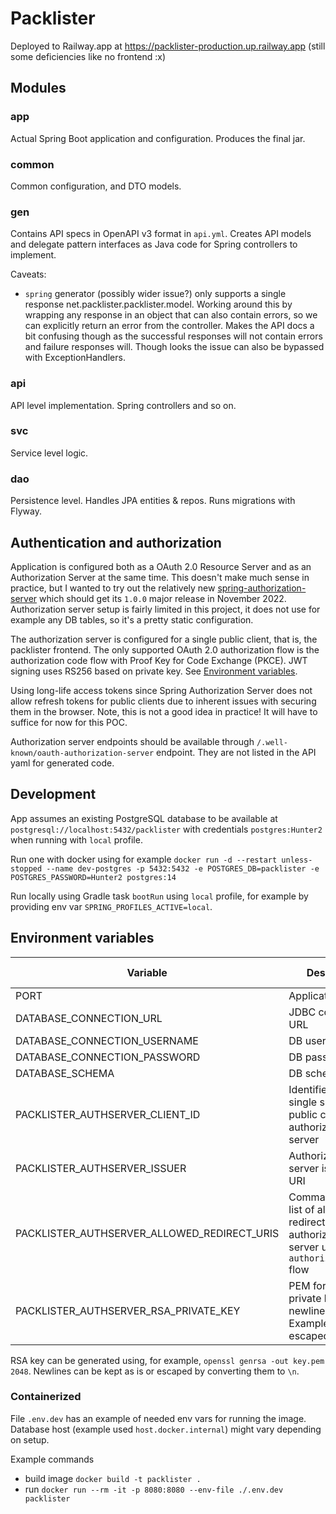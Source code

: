 # Packlister

Deployed to Railway.app at https://packlister-production.up.railway.app (still some deficiencies like no frontend :x)

## Modules

### app

Actual Spring Boot application and configuration. Produces the final jar.

### common

Common configuration, and DTO models.

### gen

Contains API specs in OpenAPI v3 format in `api.yml`. Creates API models and delegate pattern interfaces as Java code
for Spring controllers to implement.

Caveats:

* `spring` generator (possibly wider issue?) only supports a single response net.packlister.packlister.model. Working
  around this by wrapping any response in an object that can also contain errors, so we can explicitly return an error
  from the controller. Makes the API docs a bit confusing though as the successful responses will not contain errors and
  failure responses will. Though looks the issue can also be bypassed with ExceptionHandlers.

### api

API level implementation. Spring controllers and so on.

### svc

Service level logic.

### dao

Persistence level. Handles JPA entities & repos. Runs migrations with Flyway.

## Authentication and authorization

Application is configured both as a OAuth 2.0 Resource Server and as an Authorization Server at the same time. This
doesn't make much sense in practice, but I wanted to try out the relatively
new [spring-authorization-server](https://github.com/spring-projects/spring-authorization-server) which should get its
`1.0.0` major release in November 2022. Authorization server setup is fairly limited in this project, it does not use
for example any DB tables, so it's a pretty static configuration.

The authorization server is configured for a single public client, that is, the packlister frontend. The only supported
OAuth 2.0 authorization flow is the authorization code flow with Proof Key for Code Exchange (PKCE). JWT signing uses
RS256 based on private key. See [Environment variables](#environment-variables).

Using long-life access tokens since Spring Authorization Server does not allow refresh tokens for public clients due to
inherent issues with securing them in the browser. Note, this is not a good idea in practice! It will have to suffice
for now for this POC.

Authorization server endpoints should be available through `/.well-known/oauth-authorization-server` endpoint. They are
not listed in the API yaml for generated code.

## Development

App assumes an existing PostgreSQL database to be available at `postgresql://localhost:5432/packlister` with
credentials `postgres:Hunter2` when running with `local` profile.

Run one with docker using for
example `docker run -d --restart unless-stopped --name dev-postgres -p 5432:5432 -e POSTGRES_DB=packlister -e POSTGRES_PASSWORD=Hunter2 postgres:14`

Run locally using Gradle task `bootRun` using `local` profile, for example by providing env
var `SPRING_PROFILES_ACTIVE=local`.

## Environment variables

| Variable                                    | Description                                                                                              | Default value | Required | Example                                                               |
|---------------------------------------------|----------------------------------------------------------------------------------------------------------|---------------|----------|-----------------------------------------------------------------------|
| PORT                                        | Application port                                                                                         | `8080`        |          |                                                                       |
| DATABASE_CONNECTION_URL                     | JDBC connection URL                                                                                      |               | ✓        | `jdbc:postgresql://host.docker.internal:5432/packlister`              |
| DATABASE_CONNECTION_USERNAME                | DB username                                                                                              |               | ✓        | `postgres`                                                            |
| DATABASE_CONNECTION_PASSWORD                | DB password                                                                                              |               | ✓        | `Hunter2`                                                             |
| DATABASE_SCHEMA                             | DB schema                                                                                                | `packlister`  |          |                                                                       |
| PACKLISTER_AUTHSERVER_CLIENT_ID             | Identifier for the single supported public client of the authorization server                            |               | ✓        | `packlister-client    `                                               |
| PACKLISTER_AUTHSERVER_ISSUER                | Authorization server issuer, an URI                                                                      |               | ✓        | `http://localhost:8080`                                               |
| PACKLISTER_AUTHSERVER_ALLOWED_REDIRECT_URIS | Comma separated list of allowed redirect uris for authorization server used in `authorization_code` flow |               |          | `http://localhost:3003/authorized,https://oidcdebugger.com/debug`     |
| PACKLISTER_AUTHSERVER_RSA_PRIVATE_KEY       | PEM format RSA private key. Allows newline escaping. Example uses escaped newlines.                      |               | ✓        | `-----BEGIN PRIVATE KEY-----\nSTUFF\nHERE\n-----END PRIVATE KEY-----` |

RSA key can be generated using, for example, `openssl genrsa -out key.pem 2048`. Newlines can be kept as is or escaped
by converting them to `\n`.

### Containerized

File `.env.dev` has an example of needed env vars for running the image. Database host (example
used `host.docker.internal`) might vary depending on setup.

Example commands

* build image `docker build -t packlister .`
* run `docker run --rm -it -p 8080:8080 --env-file ./.env.dev packlister`
